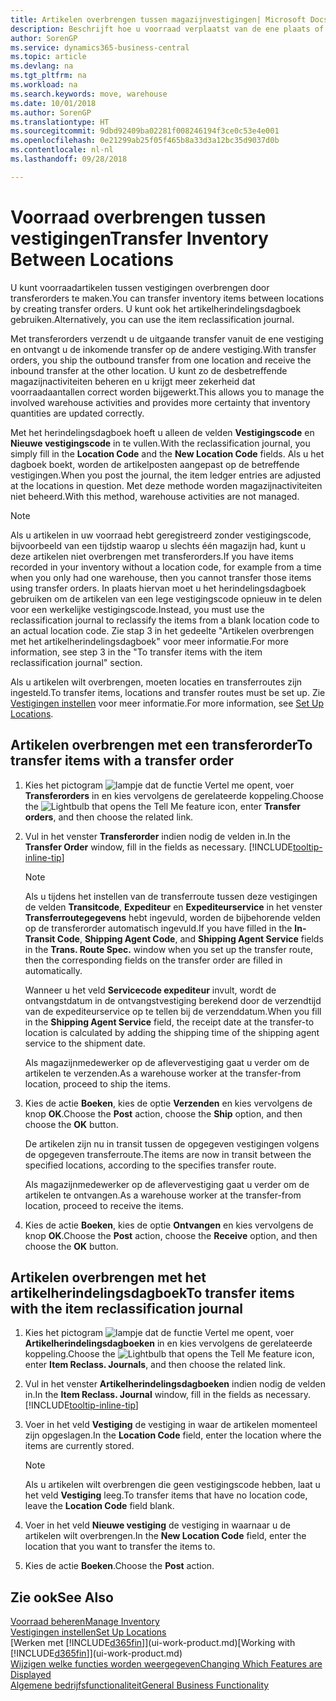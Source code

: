 ```yaml
---
title: Artikelen overbrengen tussen magazijnvestigingen| Microsoft Docs
description: Beschrijft hoe u voorraad verplaatst van de ene plaats of magazijn naar een andere, met het herindelingsdagboek of met transferorders.
author: SorenGP
ms.service: dynamics365-business-central
ms.topic: article
ms.devlang: na
ms.tgt_pltfrm: na
ms.workload: na
ms.search.keywords: move, warehouse
ms.date: 10/01/2018
ms.author: SorenGP
ms.translationtype: HT
ms.sourcegitcommit: 9dbd92409ba02281f008246194f3ce0c53e4e001
ms.openlocfilehash: 0e21299ab25f05f465b8a33d3a12bc35d9037d0b
ms.contentlocale: nl-nl
ms.lasthandoff: 09/28/2018

---
```

# <a name="transfer-inventory-between-locations"></a><span data-ttu-id="d47d6-103">Voorraad overbrengen tussen vestigingen</span><span class="sxs-lookup"><span data-stu-id="d47d6-103">Transfer Inventory Between Locations</span></span>
<span data-ttu-id="d47d6-104">U kunt voorraadartikelen tussen vestigingen overbrengen door transferorders te maken.</span><span class="sxs-lookup"><span data-stu-id="d47d6-104">You can transfer inventory items between locations by creating transfer orders.</span></span> <span data-ttu-id="d47d6-105">U kunt ook het artikelherindelingsdagboek gebruiken.</span><span class="sxs-lookup"><span data-stu-id="d47d6-105">Alternatively, you can use the item reclassification journal.</span></span>

<span data-ttu-id="d47d6-106">Met transferorders verzendt u de uitgaande transfer vanuit de ene vestiging en ontvangt u de inkomende transfer op de andere vestiging.</span><span class="sxs-lookup"><span data-stu-id="d47d6-106">With transfer orders, you ship the outbound transfer from one location and receive the inbound transfer at the other location.</span></span> <span data-ttu-id="d47d6-107">U kunt zo de desbetreffende magazijnactiviteiten beheren en u krijgt meer zekerheid dat voorraadaantallen correct worden bijgewerkt.</span><span class="sxs-lookup"><span data-stu-id="d47d6-107">This allows you to manage the involved warehouse activities and provides more certainty that inventory quantities are updated correctly.</span></span>

<span data-ttu-id="d47d6-108">Met het herindelingsdagboek hoeft u alleen de velden **Vestigingscode** en **Nieuwe vestigingscode** in te vullen.</span><span class="sxs-lookup"><span data-stu-id="d47d6-108">With the reclassification journal, you simply fill in the **Location Code** and the **New Location Code** fields.</span></span> <span data-ttu-id="d47d6-109">Als u het dagboek boekt, worden de artikelposten aangepast op de betreffende vestigingen.</span><span class="sxs-lookup"><span data-stu-id="d47d6-109">When you post the journal, the item ledger entries are adjusted at the locations in question.</span></span> <span data-ttu-id="d47d6-110">Met deze methode worden magazijnactiviteiten niet beheerd.</span><span class="sxs-lookup"><span data-stu-id="d47d6-110">With this method, warehouse activities are not managed.</span></span>

> [!NOTE]  
>   <span data-ttu-id="d47d6-111">Als u artikelen in uw voorraad hebt geregistreerd zonder vestigingscode, bijvoorbeeld van een tijdstip waarop u slechts één magazijn had, kunt u deze artikelen niet overbrengen met transferorders.</span><span class="sxs-lookup"><span data-stu-id="d47d6-111">If you have items recorded in your inventory without a location code, for example from a time when you only had one warehouse, then you cannot transfer those items using transfer orders.</span></span> <span data-ttu-id="d47d6-112">In plaats hiervan moet u het herindelingsdagboek gebruiken om de artikelen van een lege vestigingscode opnieuw in te delen voor een werkelijke vestigingscode.</span><span class="sxs-lookup"><span data-stu-id="d47d6-112">Instead, you must use the reclassification journal to reclassify the items from a blank location code to an actual location code.</span></span>  <span data-ttu-id="d47d6-113">Zie stap 3 in het gedeelte "Artikelen overbrengen met het artikelherindelingsdagboek" voor meer informatie.</span><span class="sxs-lookup"><span data-stu-id="d47d6-113">For more information, see step 3 in the "To transfer items with the item reclassification journal" section.</span></span>

<span data-ttu-id="d47d6-114">Als u artikelen wilt overbrengen, moeten locaties en transferroutes zijn ingesteld.</span><span class="sxs-lookup"><span data-stu-id="d47d6-114">To transfer items, locations and transfer routes must be set up.</span></span> <span data-ttu-id="d47d6-115">Zie [Vestigingen instellen](inventory-how-setup-locations.md) voor meer informatie.</span><span class="sxs-lookup"><span data-stu-id="d47d6-115">For more information, see [Set Up Locations](inventory-how-setup-locations.md).</span></span>

## <a name="to-transfer-items-with-a-transfer-order"></a><span data-ttu-id="d47d6-116">Artikelen overbrengen met een transferorder</span><span class="sxs-lookup"><span data-stu-id="d47d6-116">To transfer items with a transfer order</span></span>
1. <span data-ttu-id="d47d6-117">Kies het pictogram ![lampje dat de functie Vertel me opent](media/ui-search/search_small.png "Vertel me wat u wilt doen"), voer **Transferorders** in en kies vervolgens de gerelateerde koppeling.</span><span class="sxs-lookup"><span data-stu-id="d47d6-117">Choose the ![Lightbulb that opens the Tell Me feature](media/ui-search/search_small.png "Tell me what you want to do") icon, enter **Transfer orders**, and then choose the related link.</span></span>
2. <span data-ttu-id="d47d6-118">Vul in het venster **Transferorder** indien nodig de velden in.</span><span class="sxs-lookup"><span data-stu-id="d47d6-118">In the **Transfer Order** window, fill in the fields as necessary.</span></span> [!INCLUDE[tooltip-inline-tip](includes/tooltip-inline-tip_md.md)]

    > [!NOTE]  
    >   <span data-ttu-id="d47d6-119">Als u tijdens het instellen van de transferroute tussen deze vestigingen de velden **Transitcode**, **Expediteur** en **Expediteurservice** in het venster **Transferroutegegevens** hebt ingevuld, worden de bijbehorende velden op de transferorder automatisch ingevuld.</span><span class="sxs-lookup"><span data-stu-id="d47d6-119">If you have filled in the **In-Transit Code**, **Shipping Agent Code**, and **Shipping Agent Service** fields in the **Trans. Route Spec.** window when you set up the transfer route, then the corresponding fields on the transfer order are filled in automatically.</span></span>

    <span data-ttu-id="d47d6-120">Wanneer u het veld **Servicecode expediteur** invult, wordt de ontvangstdatum in de ontvangstvestiging berekend door de verzendtijd van de expediteurservice op te tellen bij de verzenddatum.</span><span class="sxs-lookup"><span data-stu-id="d47d6-120">When you fill in the **Shipping Agent Service** field, the receipt date at the transfer-to location is calculated by adding the shipping time of the shipping agent service to the shipment date.</span></span>

    <span data-ttu-id="d47d6-121">Als magazijnmedewerker op de aflevervestiging gaat u verder om de artikelen te verzenden.</span><span class="sxs-lookup"><span data-stu-id="d47d6-121">As a warehouse worker at the transfer-from location, proceed to ship the items.</span></span>
3. <span data-ttu-id="d47d6-122">Kies de actie **Boeken**, kies de optie **Verzenden** en kies vervolgens de knop **OK**.</span><span class="sxs-lookup"><span data-stu-id="d47d6-122">Choose the **Post** action, choose the **Ship** option, and then choose the **OK** button.</span></span>

    <span data-ttu-id="d47d6-123">De artikelen zijn nu in transit tussen de opgegeven vestigingen volgens de opgegeven transferroute.</span><span class="sxs-lookup"><span data-stu-id="d47d6-123">The items are now in transit between the specified locations, according to the specifies transfer route.</span></span>

    <span data-ttu-id="d47d6-124">Als magazijnmedewerker op de aflevervestiging gaat u verder om de artikelen te ontvangen.</span><span class="sxs-lookup"><span data-stu-id="d47d6-124">As a warehouse worker at the transfer-from location, proceed to receive the items.</span></span>
4. <span data-ttu-id="d47d6-125">Kies de actie **Boeken**, kies de optie **Ontvangen** en kies vervolgens de knop **OK**.</span><span class="sxs-lookup"><span data-stu-id="d47d6-125">Choose the **Post** action, choose the **Receive** option, and then choose the **OK** button.</span></span>

## <a name="to-transfer-items-with-the-item-reclassification-journal"></a><span data-ttu-id="d47d6-126">Artikelen overbrengen met het artikelherindelingsdagboek</span><span class="sxs-lookup"><span data-stu-id="d47d6-126">To transfer items with the item reclassification journal</span></span>
1. <span data-ttu-id="d47d6-127">Kies het pictogram ![lampje dat de functie Vertel me opent](media/ui-search/search_small.png "Vertel me wat u wilt doen"), voer **Artikelherindelingsdagboeken** in en kies vervolgens de gerelateerde koppeling.</span><span class="sxs-lookup"><span data-stu-id="d47d6-127">Choose the ![Lightbulb that opens the Tell Me feature](media/ui-search/search_small.png "Tell me what you want to do") icon, enter **Item Reclass. Journals**, and then choose the related link.</span></span>
2. <span data-ttu-id="d47d6-128">Vul in het venster **Artikelherindelingsdagboeken** indien nodig de velden in.</span><span class="sxs-lookup"><span data-stu-id="d47d6-128">In the **Item Reclass. Journal** window, fill in the fields as necessary.</span></span> [!INCLUDE[tooltip-inline-tip](includes/tooltip-inline-tip_md.md)]
3. <span data-ttu-id="d47d6-129">Voer in het veld **Vestiging** de vestiging in waar de artikelen momenteel zijn opgeslagen.</span><span class="sxs-lookup"><span data-stu-id="d47d6-129">In the **Location Code** field, enter the location where the items are currently stored.</span></span>

    > [!NOTE]  
    >   <span data-ttu-id="d47d6-130">Als u artikelen wilt overbrengen die geen vestigingscode hebben, laat u het veld **Vestiging** leeg.</span><span class="sxs-lookup"><span data-stu-id="d47d6-130">To transfer items that have no location code, leave the **Location Code** field blank.</span></span>
4. <span data-ttu-id="d47d6-131">Voer in het veld **Nieuwe vestiging** de vestiging in waarnaar u de artikelen wilt overbrengen.</span><span class="sxs-lookup"><span data-stu-id="d47d6-131">In the **New Location Code** field, enter the location that you want to transfer the items to.</span></span>
5. <span data-ttu-id="d47d6-132">Kies de actie **Boeken**.</span><span class="sxs-lookup"><span data-stu-id="d47d6-132">Choose the **Post** action.</span></span>

## <a name="see-also"></a><span data-ttu-id="d47d6-133">Zie ook</span><span class="sxs-lookup"><span data-stu-id="d47d6-133">See Also</span></span>
[<span data-ttu-id="d47d6-134">Voorraad beheren</span><span class="sxs-lookup"><span data-stu-id="d47d6-134">Manage Inventory</span></span>](inventory-manage-inventory.md)  
[<span data-ttu-id="d47d6-135">Vestigingen instellen</span><span class="sxs-lookup"><span data-stu-id="d47d6-135">Set Up Locations</span></span>](inventory-how-setup-locations.md)  
<span data-ttu-id="d47d6-136">[Werken met [!INCLUDE[d365fin](includes/d365fin_md.md)]](ui-work-product.md)</span><span class="sxs-lookup"><span data-stu-id="d47d6-136">[Working with [!INCLUDE[d365fin](includes/d365fin_md.md)]](ui-work-product.md)</span></span>  
[<span data-ttu-id="d47d6-137">Wijzigen welke functies worden weergegeven</span><span class="sxs-lookup"><span data-stu-id="d47d6-137">Changing Which Features are Displayed</span></span>](ui-experiences.md)  
[<span data-ttu-id="d47d6-138">Algemene bedrijfsfunctionaliteit</span><span class="sxs-lookup"><span data-stu-id="d47d6-138">General Business Functionality</span></span>](ui-across-business-areas.md)

